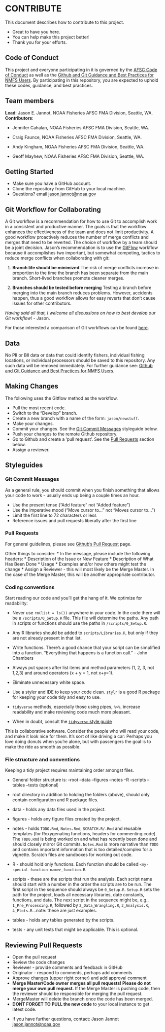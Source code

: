 # CONTRIBUTE

This document describes how to contribute to this project.

-   Great to have you here.
-   You can help make this project better!
-   Thank you for your efforts.

## Code of Conduct

This project and everyone participating in it is governed by the [AFSC
Code of
Conduct](https://sites.google.com/noaa.gov/myafsc/home/about-afsc) as
well as the [Github and Git Guidance and Best Practices for NMFS
Users](https://nmfs-opensci.github.io/GitHub-Guide/). By participating
in this repository, you are expected to uphold these codes, guidance,
and best practices.

## Team members

**Lead**: Jason E. Jannot, NOAA Fisheries AFSC FMA Division, Seattle,
WA.  
**Contributors**:

-   Jennifer Cahalan, NOAA Fisheries AFSC FMA Division, Seattle, WA.

-   Craig Faunce, NOAA Fisheries AFSC FMA Division, Seattle, WA.

-   Andy Kingham, NOAA Fisheries AFSC FMA Division, Seattle, WA.

-   Geoff Mayhew, NOAA Fisheries AFSC FMA Division, Seattle, WA.

## Getting Started

-   Make sure you have a GitHub account.
-   Clone the repository from GitHub to your local machine.
-   Questions? email <jason.jannot@noaa.gov>

## Git Workflow for Collaborating

A Git workflow is a recommendation for how to use Git to accomplish work
in a consistent and productive manner. The goals is that the workflow
enhances the effectiveness of the team and does not limit productivity.
A good workflow proactively reduces the number of merge conflicts and
merges that need to be reverted. The choice of workflow by a team should
be a joint decision. Jason’s recommendation is to use the
[GitFlow](https://www.atlassian.com/git/tutorials/comparing-workflows/gitflow-workflow)
workflow because it accomplishes two important, but somewhat competing,
tactics to reduce merge conflicts when collaborating with git:

1.  **Branch life should be minimized** The risk of merge conflicts
    increase in proportion to the time the branch has been separate from
    the main branch. Short-lived branches promote cleaner merges.

2.  **Branches should be tested before merging** Testing a branch before
    merging into the main branch reduces problems. However, accidents
    happen, thus a good workflow allows for easy reverts that don’t
    cause issues for other contributors.

*Having said all that, I welcome all discussions on how to best develop
our Git workflow!* - Jason.

For those interested a comparison of Git workflows can be found
[here](https://www.atlassian.com/git/tutorials/comparing-workflows).

## Data

No PII or BII data or data that could identify fishers, individual
fishing locations, or individual processors should be saved to this
repository. Any such data will be removed immediately. For further
guidance see: [Github and Git Guidance and Best Practices for NMFS
Users](https://nmfs-opensci.github.io/GitHub-Guide/).

## Making Changes

The following uses the Gitflow method as the workflow.

-   Pull the most recent code.
-   Switch to the “Develop” branch.
-   Create a new branch with a name of the form: `jason/newstuff`.
-   Make your changes.
-   Commit your changes. See the [Git Commit
    Messages](#git-commit-messages) styleguide below.
-   Push your changes to the remote Github repository.
-   Go to Github and create a ‘pull request’. See the [Pull
    Requests](#pull-requests) section below.
-   Assign a reviewer.

## Styleguides

### Git Commit Messages

As a general rule, you should commit when you finish something that
allows your code to work - usually ends up being a couple times an hour.

-   Use the present tense (“Add feature” not “Added feature”)
-   Use the imperative mood (“Move cursor to…” not “Moves cursor to…”)
-   Limit the first line to 72 characters or less
-   Reference issues and pull requests liberally after the first line

### Pull Requests

For general guidelines, please see [Github’s Pull
Request](https://docs.github.com/en/pull-requests/collaborating-with-pull-requests/proposing-changes-to-your-work-with-pull-requests/creating-a-pull-request)
page.

Other things to consider: \* In the message, please include the
following headers: \* Description of the Issue or New Feature \*
Description of What Has Been Done \* Usage \* Examples and/or how others
might test the change \* Assign a Reviewer - this will most likely be
the Merge Master. In the case of the Merge Master, this will be another
appropriate contributor.

### Coding conventions

Start reading our code and you’ll get the hang of it. We optimize for
readability:

-   Never use `rm(list = ls())` anywhere in your code. In the code there
    will be a `/scripts/0_Setup.R` file. This file will determine the
    paths. Any path in scripts or functions should use the paths in
    `/scripts/0_Setup.R`.

-   Any R libraries should be added to `scripts/Libraries.R`, but only
    if they are not already present in that list.

-   Write functions. There’s a good chance that your script can be
    simplified into a function. “Everything that happens is a function
    call.” - John Chambers

-   Always put spaces after list items and method parameters (1, 2, 3,
    not 1,2,3) and around operators (x + y = 1, not x+y=1).

-   Eliminate unnecessary white space.

-   Use a styler and IDE to keep your code clean.
    [`stylr`](https://styler.r-lib.org/) is a good R package for keeping
    your code tidy and easy to use.

-   `tidyverse` methods, especially those using pipes, `%>%`, increase
    readability and make reviewing code much more pleasant.

-   When in doubt, consult the [`tidyverse` style
    guide](https://style.tidyverse.org/)

This is collaborative software. Consider the people who will read your
code, and make it look nice for them. It’s sort of like driving a car:
Perhaps you love doing donuts when you’re alone, but with passengers the
goal is to make the ride as smooth as possible.

### File structure and conventions

Keeping a tidy project requires maintaining order amongst files.

-   General folder structure is: –root –data –figures –notes –R –scripts
    –tables –tests (optional)

-   root directory in addition to holding the folders (above), should
    only contain configuration and R package files.

-   data - holds any data files used in the project.

-   figures - holds any figure files created by the project.

-   notes - holds `TODO.Rmd`, `Notes.Rmd`, `SCRATCH.R/.Rmd` and reusable
    templates (for Roxygenating functions, headers for commenting code).
    The `TODO.Rmd` is being worked on and what has recently been done
    and should closely mirror Git commits. `Notes.Rmd` is more narrative
    than `TODO` and contains important information that is too
    detailed/complex for a vignette. Scratch files are sandboxes for
    working out code.

-   R - should hold only functions. Each function should be called
    `<my-special-function-name>_function.R`.

-   scripts - these are the scripts that run the analysis. Each script
    name should start with a number in the order the scripts are to be
    run. The first script in the sequence should always be `0_Setup.R`.
    `Setup.R` sets the path for the project, loads all necessary
    libraries, date constants, functions, and data. The next script in
    the sequence might be, e.g., `1_Pre_Processing.R`, followed by
    `2_Data_Wrangling.R`, `3_Analysis.R`, `4_Plots.R`…note: these are
    just examples.

-   tables - holds any tables generated by the scripts.

-   tests - any unit tests that might be applicable. This is optional.

## Reviewing Pull Requests

-   Open the pull request
-   Review the code changes
-   Reviewer - provide comments and feedback in GitHub
-   Originator - respond to comments, perhaps add comments
-   Approve changes (upper right corner) and add approval comment
-   **Merge Master/Code owner merges all pull requests! Please do not
    merge your own pull request.** If the Merge Master is pushing code,
    then the reviewer should be responsible for merging the pull
    request.
-   MergeMaster will delete the branch once the code has been merged.
-   **DONT FORGET TO PULL the new code** to your local instance to get
    latest code.

<!-- # Documentation -->
<!-- This section includes any help you need with the documentation and where it can be found. Code needs explanation, and sometimes those who know the code well have trouble explaining it to someone just getting into it.  -->
<!-- * Help us with documentation here -->

-   If you have further questions, contact: Jason Jannot
    <jason.jannot@noaa.gov>
